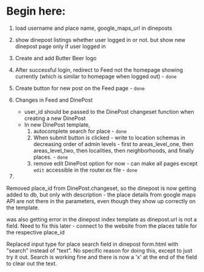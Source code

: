 # Begin here:

1. load username and place name, google_maps_url in dineposts
2. show dinepost listings whether user logged in or not. but show new dinepost page only if user logged in
3. Create and add Butter Beer logo
4. After successful login, redirect to Feed not the homepage showing currently (which is similar to homepage when logged out) - `done`

5. Create button for new post on the Feed page - `done`

6. Changes in Feed and DinePost
      - user_id should be passed to the DinePost changeset function when creating a new DinePost
      - In new DinePost template,
        1. autocomplete search for place - `done`
        2. When submit button is clicked - write to location schemas in decreasing order of admin levels - first to areas_level_one, then areas_level_two, then localities, then neighborhoods, and finally places. - `done`
        3. remove edit DinePost option for now - can make all pages except `edit` accessible in the router.ex file - `done`

7. 

Removed place_id from DinePost.changeset, so the dinepost is now getting added to db, but only with description - the place details from google maps API are not there in the parameters, even though they show up correctly on the template.

was also getting error in the dinepost index template as dinepost.url is not a field. Need to fix this later - connect to the website from the places table for the respective place_id

Replaced input type for place search field in dinepost form.html with "search" instead of "text". No specific reason for doing this, except to just try it out. Search is working fine and there is now a 'x' at the end of the field to clear out the text.

